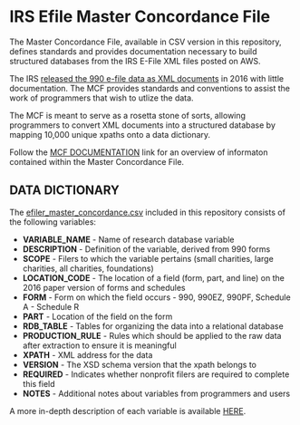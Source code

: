 # IRS Efile Master Concordance File

The Master Concordance File, available in CSV version in this repository, defines standards and provides documentation necessary to build structured databases from the IRS E-File XML files posted on AWS.

The IRS [released the 990 e-file data as XML documents](https://aws.amazon.com/public-datasets/irs-990/) in 2016 with little documentation. The MCF provides standards and conventions to assist the work of programmers that wish to utlize the data.

The MCF is meant to serve as a rosetta stone of sorts, allowing programmers to convert XML documents into a structured database by mapping 10,000 unique xpaths onto a data dictionary.

Follow the [MCF DOCUMENTATION](https://nonprofit-open-data-collective.github.io/irs-efile-master-concordance-file/) link for an overview of informaton contained within the Master Concordance File.


## DATA DICTIONARY 

The [efiler_master_concordance.csv](efiler_master_concordance.csv) included in this repository consists of the following variables:

* **VARIABLE_NAME** - Name of research database variable
* **DESCRIPTION** - Definition of the variable, derived from 990 forms
* **SCOPE** - Filers to which the variable pertains (small charities, large charities, all charities, foundations)
* **LOCATION_CODE** - The location of a field (form, part, and line) on the 2016 paper version of forms and schedules
* **FORM** - Form on which the field occurs - 990, 990EZ, 990PF, Schedule A - Schedule R
* **PART** - Location of the field on the form
* **RDB_TABLE** - Tables for organizing the data into a relational database
* **PRODUCTION_RULE** - Rules which should be applied to the raw data after extraction to ensure it is meaningful
* **XPATH** - XML address for the data
* **VERSION** - The XSD schema version that the xpath belongs to
* **REQUIRED** - Indicates whether nonprofit filers are required to complete this field
* **NOTES** - Additional notes about variables from programmers and users

A more in-depth description of each variable is available [HERE](https://nonprofit-open-data-collective.github.io/irs-efile-master-concordance-file/).


